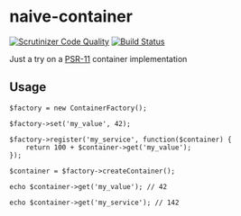 # naive-container
[![Scrutinizer Code Quality](https://scrutinizer-ci.com/g/Logifire/naive-container/badges/quality-score.png?b=master)](https://scrutinizer-ci.com/g/Logifire/naive-container/?branch=master) 
[![Build Status](https://scrutinizer-ci.com/g/Logifire/naive-container/badges/build.png?b=master)](https://scrutinizer-ci.com/g/Logifire/naive-container/build-status/master)

Just a try on a [PSR-11](https://github.com/php-fig/fig-standards/blob/master/accepted/PSR-11-container.md) container implementation

## Usage

```
$factory = new ContainerFactory();

$factory->set('my_value', 42);

$factory->register('my_service', function($container) {
    return 100 + $container->get('my_value');
});

$container = $factory->createContainer();

echo $container->get('my_value'); // 42

echo $container->get('my_service'); // 142
```